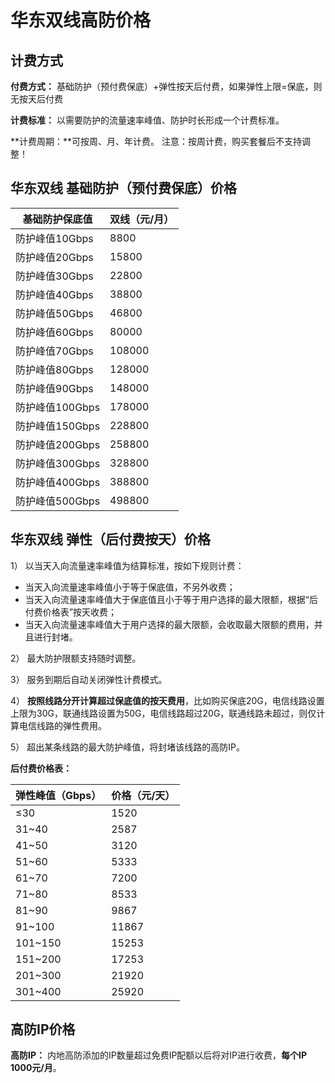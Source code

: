 

# 华东双线高防价格

## 计费方式

**付费方式：** 基础防护（预付费保底）+弹性按天后付费，如果弹性上限=保底，则无按天后付费

**计费标准：** 以需要防护的流量速率峰值、防护时长形成一个计费标准。

**计费周期：**可按周、月、年计费。
    注意：按周计费，购买套餐后不支持调整！

## 华东双线 基础防护（预付费保底）价格

| 基础防护保底值     | 双线（元/月） |
| ----------- | ------- |
| 防护峰值10Gbps  | 8800    |
| 防护峰值20Gbps  | 15800   |
| 防护峰值30Gbps  | 22800   |
| 防护峰值40Gbps  | 38800   |
| 防护峰值50Gbps  | 46800   |
| 防护峰值60Gbps  | 80000   |
| 防护峰值70Gbps  | 108000  |
| 防护峰值80Gbps  | 128000  |
| 防护峰值90Gbps  | 148000  |
| 防护峰值100Gbps | 178000  |
| 防护峰值150Gbps | 228800  |
| 防护峰值200Gbps | 258800  |
| 防护峰值300Gbps | 328800  |
| 防护峰值400Gbps | 388800  |
| 防护峰值500Gbps | 498800  |

## 华东双线 弹性（后付费按天）价格

1） 以当天入向流量速率峰值为结算标准，按如下规则计费：

  - 当天入向流量速率峰值小于等于保底值，不另外收费；
  - 当天入向流量速率峰值大于保底值且小于等于用户选择的最大限额，根据“后付费价格表”按天收费；
  - 当天入向流量速率峰值大于用户选择的最大限额，会收取最大限额的费用，并且进行封堵。

2） 最大防护限额支持随时调整。

3） 服务到期后自动关闭弹性计费模式。

4）
<span class="underline">**按照线路分开计算超过保底值的按天费用**</span>，比如购买保底20G，电信线路设置上限为30G，联通线路设置为50G，电信线路超过20G，联通线路未超过，则仅计算电信线路的弹性费用。

5） 超出某条线路的最大防护峰值，将封堵该线路的高防IP。

**后付费价格表：**

| 弹性峰值（Gbps） | 价格（元/天） |
| ---------- | ------- |
| ≤30        | 1520    |
| 31~40      | 2587    |
| 41~50      | 3120    |
| 51~60      | 5333    |
| 61~70      | 7200    |
| 71~80      | 8533    |
| 81~90      | 9867    |
| 91~100     | 11867   |
| 101~150    | 15253   |
| 151~200    | 17253   |
| 201~300    | 21920   |
| 301~400    | 25920   |

## 高防IP价格

**高防IP：** 内地高防添加的IP数量超过免费IP配额以后将对IP进行收费，**每个IP 1000元/月**。

